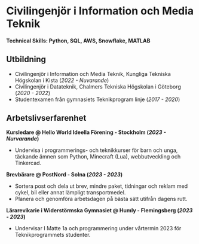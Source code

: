 # Civilingenjör i Information och Media Teknik

#### Technical Skills: Python, SQL, AWS, Snowflake, MATLAB

## Utbildning
- Civilingenjör i Information och Media Teknik, Kungliga Tekniska Högskolan i Kista (_2022 - Nuvarande_)
- Civilingenjör i Datateknik, Chalmers Tekniska Högskolan i Göteborg (_2020 - 2022_)
- Studentexamen från gymnasiets Teknikprogram linje (_2017 - 2020_)

## Arbetslivserfarenhet
**Kursledare @ Hello World Ideella Förening - Stockholm (_2023 - Nurvarande_)**
- Undervisa i programmerings- och teknikkurser för barn och unga, täckande
  ämnen som Python, Minecraft (Lua), webbutveckling och Tinkercad.
  
**Brevbärare @ PostNord - Solna (_2023 - 2023_)**
- Sortera post och dela ut brev, mindre paket, tidningar och
  reklam med cykel, bil eller annat lämpligt transportmedel.
- Planera och genomföra arbetsdagen på bästa sätt utifrån
  dagens rutt.

**Lärarevikarie i Widerstörmska Gymnasiet @ Humly - Flemingsberg (_2023 - 2023_)**
- Undervisar I Matte 1a och programmering under vårtermin 2023 för
  Teknikprogrammets studenter.


